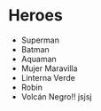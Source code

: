 # Heroes

* Superman
* Batman
* Aquaman
* Mujer Maravilla
* Linterna Verde
* Robin
* Volcán Negro!! jsjsj
